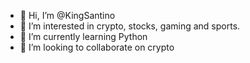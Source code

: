 - 👋 Hi, I’m @KingSantino
- 👀 I’m interested in crypto, stocks, gaming and sports.
- 🌱 I’m currently learning Python
- 💞️ I’m looking to collaborate on crypto


<!---
KingSantino/KingSantino is a ✨ special ✨ repository because its `README.md` (this file) appears on your GitHub profile.
You can click the Preview link to take a look at your changes.
--->
